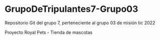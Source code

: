 # GrupoDeTripulantes7-Grupo03
Repositorio Git del grupo 7, perteneciente al grupo 03 de misión tic 2022

Proyecto Royal Pets - Tienda de mascotas

